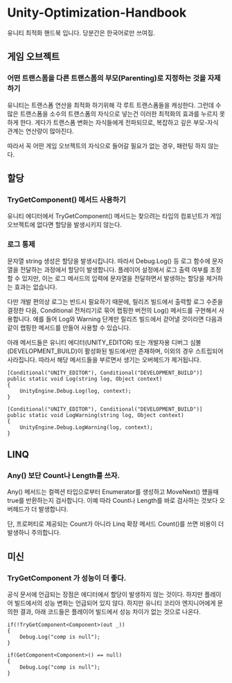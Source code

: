 # Unity-Optimization-Handbook
유니티 최적화 핸드북 입니다. 당분간은 한국어로만 쓰여짐.


## 게임 오브젝트

### 어떤 트랜스폼을 다른 트랜스폼의 부모(Parenting)로 지정하는 것을 자제하기
유니티는 트랜스폼 연산을 최적화 하기위해 각 루트 트랜스폼들을 캐싱한다.
그런데 수많은 트랜스폼을 소수의 트랜스폼의 자식으로 넣는건 이러한 최적화의 효과를 누르지 못하게 한다. 게다가 트랜스폼 변화는 자식들에게 전파되므로, 복잡하고 깊은 부모-자식 관계는 연산량이 많아진다.

따라서 꼭 어떤 게임 오브젝트의 자식으로 들어갈 필요가 없는 경우, 패런팅 하지 않는다.



## 할당

### TryGetComponent() 메서드 사용하기
유니티 에디터에서 TryGetComponent() 메서드는 찾으려는 타입의 컴포넌트가 게임 오브젝트에 없다면 할당을 발생시키지 않는다.

### 로그 통제
문자열 string 생성은 할당을 발생시킵니다. 따라서 Debug.Log() 등 로그 함수에 문자열을 전달하는 과정에서 할당이 발생합니다.
플레이어 설정에서 로그 출력 여부를 조정할 수 있지만, 이는 로그 메서드의 입력에 문자열을 전달하면서 발생하는 할당을 제거하는 효과는 없습니다.

다만 개발 편의상 로그는 반드시 필요하기 때문에,  릴리즈 빌드에서 출력할 로그 수준을 결정한 다음, Conditional 전처리기로 묶어 랩핑한 버전의 Log() 메서드를 구현해서 사용합니다.
예를 들어 Log와 Warning 단계만 릴리즈 빌드에서 걷어낼 것이라면 다음과 같이 랩핑한 메서드를 만들어 사용할 수 있습니다.

아래 메서드들은 유니티 에디터(UNITY_EDITOR) 또는 개발자용 디버그 심볼(DEVELOPMENT_BUILD)이 활성화된 빌드에서만 존재하며, 이외의 경우 스트립되어 사라집니다.
따라서 해당 메서드들을 부르면서 생기는 오버헤드가 제거됩니다.

```
[Conditional("UNITY_EDITOR"), Conditional("DEVELOPMENT_BUILD")]
public static void Log(string log, Object context)
{
    UnityEngine.Debug.Log(log, context);
}

[Conditional("UNITY_EDITOR"), Conditional("DEVELOPMENT_BUILD")]
public static void LogWarning(string log, Object context)
{
    UnityEngine.Debug.LogWarning(log, context);
}
```


## LINQ

### Any() 보단 Count나 Length를 쓰자.
Any() 메서드는 컬렉션 타입으로부터 Enumerator를 생성하고 MoveNext() 헀을때 true를 반환하는지 검사합니다.
이예 따라 Count나 Length를 바로 검사하는 것보다 오버헤드가 더 발생합니다.

단, 프로퍼티로 제공되는 Count가 아니라 Linq 확장 메서드 Count()를 쓰면 비용이 더 발생하니 주의합니다.

## 미신

### TryGetComponent 가 성능이 더 좋다.
공식 문서에 언급되는 장점은 에디터에서 할당이 발생하지 않는 것이다. 하지만 플레이어 빌드에서의 성능 변화는 언급되어 있지 않다.
하지만 유니티 코리아 엔지니어에게 문의한 결과, 아래 코드들은 플레이어 빌드에서 성능 차이가 없는 것으로 나온다.

```
if(!TryGetComponent<Component>(out _))
{
    Debug.Log("comp is null");
}
```

```
if(GetComponent<Component>() == null)
{
    Debug.Log("comp is null");
}
```